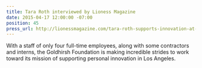 ```yaml
---
title: Tara Roth interviewed by Lioness Magazine
date: 2015-04-17 12:00:00 -07:00
position: 45
press_url: http://lionessmagazine.com/tara-roth-supports-innovation-at-the-goldhirsh-foundation/
---
```


With a staff of only four full-time employees, along with some contractors and interns, the Goldhirsh Foundation is making incredible strides to work toward its mission of supporting personal innovation in Los Angeles.
